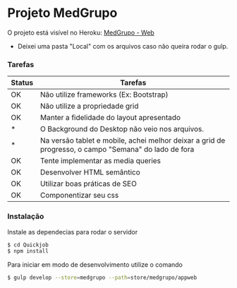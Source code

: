 # Projeto MedGrupo

O projeto está visível no Heroku: [MedGrupo - Web](https://medgrupo-web.herokuapp.com/index.html)
* Deixei uma pasta "Local" com os arquivos caso não queira rodar o gulp. 

### Tarefas

| Status | Tarefas |
| ------ | ------ |
| OK | Não utilize frameworks (Ex: Bootstrap) |
| OK | Não utilize a propriedade grid |
| OK | Manter a fidelidade do layout apresentado
| * | O Background do Desktop não veio nos arquivos.
| *| Na versão tablet e mobile, achei melhor deixar a grid de progresso, o campo "Semana" do lado de fora |
| OK | Tente implementar as media queries |
| OK | Desenvolver HTML semântico |
| OK | Utilizar boas práticas de SEO |
| OK | Componentizar seu css |

### Instalação

Instale as dependecias para rodar o servidor
```sh
$ cd Quickjob
$ npm install
```

Para iniciar em modo de desenvolvimento utilize o comando
```sh
$ gulp develop --store=medgrupo --path=store/medgrupo/appweb
```
